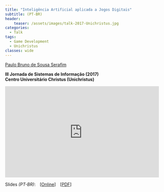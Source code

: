 ```yaml
---
title: "Inteligência Artificial aplicada a Jogos Digitais"
subtitle: (PT-BR)
header:
    teaser: /assets/images/talk-2017-Unichristus.jpg
categories:
  - Talk
tags:
  - Game Development
  - Unichristus
classes: wide
---
```


[Paulo Bruno de Sousa Serafim](paulobruno.github.io)

**III Jornada de Sistemas de Informação (2017)**  
**Centro Universitário Christus (Unichristus)**

<div style="position:relative;width:100%;overflow:hidden;padding-top:59.27%">
    <iframe style="position:absolute;top:0;left:0;bottom:0;right:0;width:100%;height:100%;border:none" src="https://docs.google.com/presentation/d/e/2PACX-1vR0YwgvV8CFcI_sJgVfQwrji3cl4g09As7Jb_v_fwfGysVHhncHfCv4dIRGYDhNgOCTiAp9i4SrKSzB/embed?start=false&loop=false&delayms=3000" frameborder="0" allowfullscreen="true" mozallowfullscreen="true" webkitallowfullscreen="true"></iframe>
</div>

Slides *(PT-BR)*: [[Online](https://docs.google.com/presentation/d/e/2PACX-1vR0YwgvV8CFcI_sJgVfQwrji3cl4g09As7Jb_v_fwfGysVHhncHfCv4dIRGYDhNgOCTiAp9i4SrKSzB/pub?start=false&loop=false&delayms=3000)] [[PDF](/assets/pdfs/InteligenciaArtificialAplicadaJogosDigitais.pdf)]

